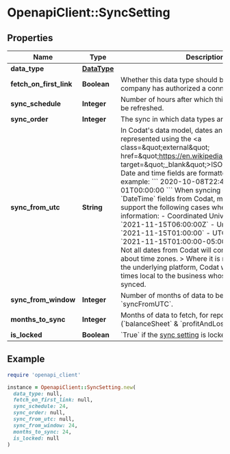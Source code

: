 # OpenapiClient::SyncSetting

## Properties

| Name | Type | Description | Notes |
| ---- | ---- | ----------- | ----- |
| **data_type** | [**DataType**](DataType.md) |  |  |
| **fetch_on_first_link** | **Boolean** | Whether this data type should be queued after a company has authorized a connection. |  |
| **sync_schedule** | **Integer** | Number of hours after which this data type should be refreshed. |  |
| **sync_order** | **Integer** | The sync in which data types are queued for a sync. |  |
| **sync_from_utc** | **String** | In Codat&#39;s data model, dates and times are represented using the &lt;a class&#x3D;\&quot;external\&quot; href&#x3D;\&quot;https://en.wikipedia.org/wiki/ISO_8601\&quot; target&#x3D;\&quot;_blank\&quot;&gt;ISO 8601 standard&lt;/a&gt;. Date and time fields are formatted as strings; for example:  &#x60;&#x60;&#x60; 2020-10-08T22:40:50Z 2021-01-01T00:00:00 &#x60;&#x60;&#x60;    When syncing data that contains &#x60;DateTime&#x60; fields from Codat, make sure you support the following cases when reading time information:  - Coordinated Universal Time (UTC): &#x60;2021-11-15T06:00:00Z&#x60; - Unqualified local time: &#x60;2021-11-15T01:00:00&#x60; - UTC time offsets: &#x60;2021-11-15T01:00:00-05:00&#x60;  &gt; Time zones &gt;  &gt; Not all dates from Codat will contain information about time zones.   &gt; Where it is not available from the underlying platform, Codat will return these as times local to the business whose data has been synced. | [optional] |
| **sync_from_window** | **Integer** | Number of months of data to be fetched. Set this *or* &#x60;syncFromUTC&#x60;. | [optional] |
| **months_to_sync** | **Integer** | Months of data to fetch, for report data types (&#x60;balanceSheet&#x60; &amp; &#x60;profitAndLoss&#x60;) only. | [optional] |
| **is_locked** | **Boolean** | &#x60;True&#x60; if the [sync setting](https://docs.codat.io/knowledge-base/advanced-sync-settings) is locked. | [optional] |

## Example

```ruby
require 'openapi_client'

instance = OpenapiClient::SyncSetting.new(
  data_type: null,
  fetch_on_first_link: null,
  sync_schedule: 24,
  sync_order: null,
  sync_from_utc: null,
  sync_from_window: 24,
  months_to_sync: 24,
  is_locked: null
)
```

